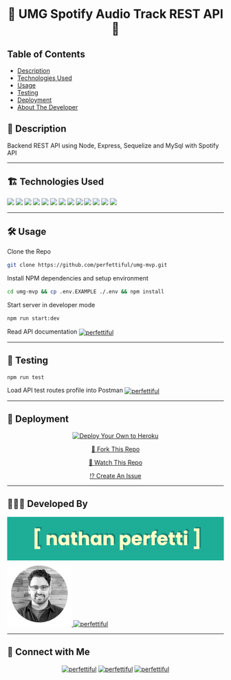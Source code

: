 <h1 align='center'> 🎹 UMG Spotify Audio Track REST API 🎹 </h1>

<h2> Table of Contents</h2>

- [Description](#description)
- [Technologies Used](#technologies)
- [Usage](#usage)
- [Testing](#testing)
- [Deployment](#deployment)
- [About The Developer](#about)

<h2 id="description" > 📝  Description</h2>
<p>Backend REST API using Node, Express, Sequelize and MySql with Spotify API</p>
<hr></hr>
<h2 id="technologies" >🏗 Technologies Used</h2>  

![](https://img.shields.io/badge/Express.js-4A4A55?style=for-the-badge&logo=express&logoColor=white)
![](https://img.shields.io/badge/Node.js-86BE00?style=for-the-badge&logo=node.js&logoColor=white)
![](https://img.shields.io/badge/npm-CB3837?style=for-the-badge&logo=npm&logoColor=white)
![](https://img.shields.io/badge/JavaScript-F7DF1E?style=for-the-badge&logo=javascript&logoColor=white)
![](https://img.shields.io/badge/Sequelize-21759B?style=for-the-badge&logo=sequelize&logoColor=white)
![](https://img.shields.io/badge/MySQL-F79F17?style=for-the-badge&logo=mysql&logoColor=white)
![](https://img.shields.io/badge/Heroku-430098?style=for-the-badge&logo=heroku&logoColor=white)
![](https://img.shields.io/badge/AWS_EB-00C7B7?style=for-the-badge&logo=AWS&logoColor=white)
![](https://img.shields.io/badge/Postman-FF6C37?style=for-the-badge&logo=Postman&logoColor=white)
![](https://img.shields.io/badge/Jest-C21325?style=for-the-badge&logo=jest&logoColor=white)
![](https://img.shields.io/badge/VS_Code-0078D4?style=for-the-badge&logo=visual%20studio%20code&logoColor=white)
![](https://img.shields.io/badge/Git-F05032?style=for-the-badge&logo=git&logoColor=white)
![](https://img.shields.io/badge/Swagger-32CD32?style=for-the-badge&logo=swagger&logoColor=black)

<hr></hr>
<h2 id="usage">🛠  Usage </h2>

Clone the Repo

```bash
git clone https://github.com/perfettiful/umg-mvp.git
```
Install NPM dependencies and setup environment

```bash
cd umg-mvp && cp .env.EXAMPLE ./.env && npm install
```

Start server in developer mode

```bash
npm run start:dev
```
Read API documentation
<a href="https://umg-mvp.herokuapp.com//docs" target="blank"><img align="center" src="https://raw.githubusercontent.com/perfettiful/umg-mvp/main/assets/swagger_docs.png" alt="perfettiful"  /></a>

<hr></hr>
<h2 id="testing">🔬  Testing </h2>

```bash
npm run test
```
Load API test routes profile into Postman 
<a href="https://github.com/perfettiful/umg-mvp/blob/main/UMG_Codes_Routes.postman_collection.json" target="blank"><img align="center" src="https://raw.githubusercontent.com/perfettiful/umg-mvp/main/assets/postman.png" alt="perfettiful"  /></a>

<hr></hr>
<h2 id="deployment" >🚀  Deployment </h2>
<div align="center">

[![Deploy Your Own to Heroku](https://www.herokucdn.com/deploy/button.png)](https://heroku.com/deploy)

[🍴 Fork This Repo](https://github.com/perfettiful/umg-mvp)

[👀 Watch This Repo](https://github.com/perfettiful/umg-mvp)

[⁉️ Create An Issue](https://github.com/perfettiful/umg-mvp)

</div>

<hr></hr>
<h2 id="about"> 👨🏻‍💻 Developed By </h2>
<a  align="center" href='https://github.com/perfettiful' targe='_blank'>
<img src="https://github.com/perfettiful/perfettiful/blob/main/github-banner.png?raw=true" alt="banner that says Nathan Perfetti - software developer and educator">
<span align="center"> <img height='150px' src='https://raw.githubusercontent.com/perfettiful/mern-folio/main/public/NatePerfetti.png' alt="perfettiful" /> </span>
<span align="center"> <img height='150px' src='https://github-readme-stats.vercel.app/api?username=perfettiful&show_icons=true&theme=react ' alt="perfettiful" /> </span>
</a>
<hr></hr>
 <h2 align="left">📲 Connect with Me</h2>
<p align="center" style='backgroud-color:white'>
<a href="https://github.com/perfettiful" target="blank"><img align="center" src="https://s18955.pcdn.co/wp-content/uploads/2018/02/github.png" alt="perfettiful" height="60" width="60" /></a>
<a href="https://nathanperfetti.dev" target="blank"><img align="center" src="https://cdn.jsdelivr.net/npm/simple-icons@3.0.1/icons/dev-dot-to.svg" alt="perfettiful" height="60" width="80" /></a>
<a href="https://linkedin.com/in/nperfetti" target="blank"><img align="center" src="https://cdn.jsdelivr.net/npm/simple-icons@3.0.1/icons/linkedin.svg" alt="perfettiful" height="60" width="80" /></a>
</p>
